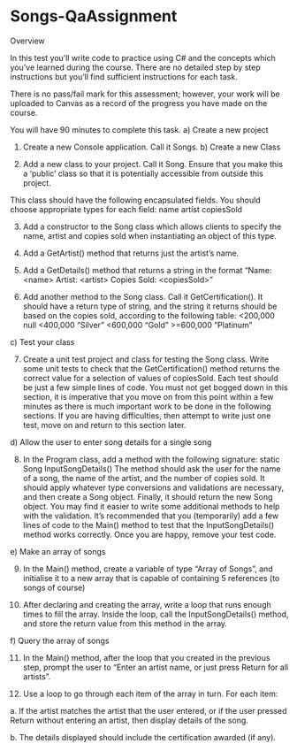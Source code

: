 # Songs-QaAssignment

Overview

In this test you’ll write code to practice using C# and the concepts which you’ve learned
during the course. There are no detailed step by step instructions but you’ll find sufficient
instructions for each task.

There is no pass/fail mark for this assessment; however, your work will be uploaded to
Canvas as a record of the progress you have made on the course.

You will have 90 minutes to complete this task.
a) Create a new project
1. Create a new Console application. Call it Songs.
b) Create a new Class

2. Add a new class to your project. Call it Song.
Ensure that you make this a ‘public’ class so that it is potentially accessible from outside
this project.

This class should have the following encapsulated fields. You should choose
appropriate types for each field:
name
artist
copiesSold

3. Add a constructor to the Song class which allows clients to specify the name, artist and
copies sold when instantiating an object of this type.

4. Add a GetArtist() method that returns just the artist’s name.

5. Add a GetDetails() method that returns a string in the format
“Name: &lt;name&gt; Artist: &lt;artist&gt; Copies Sold: &lt;copiesSold&gt;”

6. Add another method to the Song class. Call it GetCertification(). It should have a
return type of string, and the string it returns should be based on the copies sold,
according to the following table:
&lt;200,000 null
&lt;400,000 “Silver”
&lt;600,000 “Gold”
&gt;=600,000 “Platinum”

c) Test your class

7. Create a unit test project and class for testing the Song class.
Write some unit tests to check that the GetCertification() method returns the correct
value for a selection of values of copiesSold. Each test should be just a few simple lines
of code.
You must not get bogged down in this section, it is imperative that you move on from
this point within a few minutes as there is much important work to be done in the
following sections.
If you are having difficulties, then attempt to write just one test, move on and return to
this section later.

d) Allow the user to enter song details for a single song

8. In the Program class, add a method with the following signature:
static Song InputSongDetails()
The method should ask the user for the name of a song, the name of the artist, and the
number of copies sold. It should apply whatever type conversions and validations are
necessary, and then create a Song object. Finally, it should return the new Song object.
You may find it easier to write some additional methods to help with the validation.
It’s recommended that you (temporarily) add a few lines of code to the Main() method to
test that the InputSongDetails() method works correctly. Once you are happy, remove
your test code.

e) Make an array of songs

9. In the Main() method, create a variable of type “Array of Songs”, and initialise it to a new
array that is capable of containing 5 references (to songs of course)

10. After declaring and creating the array, write a loop that runs enough times to fill the
array. Inside the loop, call the InputSongDetails() method, and store the return value
from this method in the array.

f) Query the array of songs

11. In the Main() method, after the loop that you created in the previous step, prompt the
user to “Enter an artist name, or just press Return for all artists”.

12. Use a loop to go through each item of the array in turn. For each item:

a. If the artist matches the artist that the user entered, or if the user pressed Return
without entering an artist, then display details of the song.

b. The details displayed should include the certification awarded (if any).
